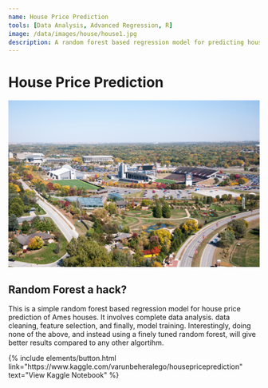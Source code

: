 ```yaml
---
name: House Price Prediction
tools: [Data Analysis, Advanced Regression, R]
image: /data/images/house/house1.jpg
description: A random forest based regression model for predicting house prices.
---
```


# House Price Prediction

![preview](/data/images/house/house2.jpg)

## Random Forest a hack?
This is a simple random forest based regression model for house price prediction of Ames houses. It involves complete data analysis. data cleaning, feature selection, and finally, model training. Interestingly, doing none of the above, and instead using a finely tuned random forest, will give better results compared to any other algortihm.

<p class="text-center">
{% include elements/button.html link="https://www.kaggle.com/varunbeheralego/housepriceprediction" text="View Kaggle Notebook" %}
</p>